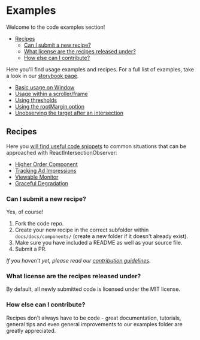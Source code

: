# Examples

Welcome to the code examples section!

<!-- START doctoc generated TOC please keep comment here to allow auto update -->
<!-- DON'T EDIT THIS SECTION, INSTEAD RE-RUN doctoc TO UPDATE -->

- [Recipes](#recipes)
  - [Can I submit a new recipe?](#can-i-submit-a-new-recipe)
  - [What license are the recipes released under?](#what-license-are-the-recipes-released-under)
  - [How else can I contribute?](#how-else-can-i-contribute)

<!-- END doctoc generated TOC please keep comment here to allow auto update -->

Here you'll find usage examples and recipes. For a full list of examples, take a
look in our
[storybook page](https://researchgate.github.io/react-intersection-observer/?selectedKind=Examples).

- [Basic usage on Window](https://researchgate.github.io/react-intersection-observer/?selectedKind=Examples&selectedStory=Window)
- [Usage within a scroller/frame](https://researchgate.github.io/react-intersection-observer/?selectedKind=Examples&selectedStory=Frame)
- [Using thresholds](https://researchgate.github.io/react-intersection-observer/?selectedKind=Examples&selectedStory=Thresholds)
- [Using the rootMargin option](https://researchgate.github.io/react-intersection-observer/?selectedKind=Examples&selectedStory=Margin)
- [Unobserving the target after an intersection](https://researchgate.github.io/react-intersection-observer/?selectedKind=Examples&selectedStory=Once)

## Recipes

Here you
[will find useful code snippets](https://researchgate.github.io/react-intersection-observer/?selectedKind=Recipes)
to common situations that can be approached with ReactIntersectionObserver:

- [Higher Order Component](docs/components/HigherOrderComponent/)
- [Tracking Ad Impressions](docs/components/ImpressionTracking/)
- [Viewable Monitor](docs/components/ViewableMonitor/)
- [Graceful Degradation](docs/components/NativeObserver/)

### Can I submit a new recipe?

Yes, of course!

1. Fork the code repo.
2. Create your new recipe in the correct subfolder within
   `docs/docs/components/` (create a new folder if it doesn't already exist).
3. Make sure you have included a README as well as your source file.
4. Submit a PR.

_If you haven't yet, please read our
[contribution guidelines](https://github.com/researchgate/react-intersection-observer/blob/master/.github/CONTRIBUTING.md)._

### What license are the recipes released under?

By default, all newly submitted code is licensed under the MIT license.

### How else can I contribute?

Recipes don't always have to be code - great documentation, tutorials, general
tips and even general improvements to our examples folder are greatly
appreciated.
